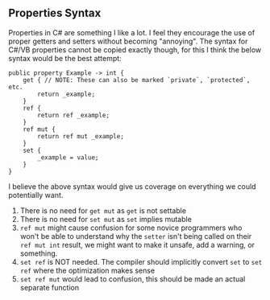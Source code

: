 ## Properties Syntax
Properties in C# are something I like a lot. I feel they encourage the use of proper getters and setters without 
becoming "annoying". The syntax for C#/VB properties cannot be copied exactly though, for this I think the below 
syntax would be the best attempt:
    
    public property Example -> int {
        get { // NOTE: These can also be marked `private`, `protected`, etc.
            return _example;
        }
        ref {
            return ref _example;
        }
        ref mut {
            return ref mut _example;
        }
        set {
            _example = value;
        }
    }
    
I believe the above syntax would give us coverage on everything we could potentially want.

1. There is no need for `get mut` as `get` is not settable
2. There is no need for `set mut` as `set` implies mutable
3. `ref mut` might cause confusion for some novice programmers who won't be able to understand why the `setter` isn't 
being called on their `ref mut int` result, we might want to make it unsafe, add a warning, or something.
4. `set ref` is NOT needed. The compiler should implicitly convert `set` to `set ref` where the optimization makes sense
5. `set ref mut` would lead to confusion, this should be made an actual separate function
